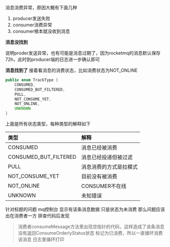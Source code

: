消息消费异常，原因大概有下面几种
1.  producer发送失败
2.  consumer消费异常
3.  consumer根本就没收到消息

**消息没找到**

说明proder发送异常，也有可能是消息过期了，因为rocketmq的消息默认保存72h，此时到producer端的日志进一步确认即可

**消息找到了**
接着看消息的消费状态，比如消费状态为NOT_ONLINE

```java
public enum TrackType {  
    CONSUMED,  
    CONSUMED_BUT_FILTERED,  
    PULL,  
    NOT_CONSUME_YET,  
    NOT_ONLINE,  
    UNKNOWN  
}
```
上面是所有状态类型，每种类型的解释如下

| 类型                  | 解释                   |
| :-------------------- | :--------------------- |
| CONSUMED              | 消息已经被消费         |
| CONSUMED_BUT_FILTERED | 消息已经投递但被过滤   |
| PULL                  | 消息消费的方式是拉模式 |
| NOT_CONSUME_YET       | 目前没有被消费         |
| NOT_ONLINE            | CONSUMER不在线         |
| UNKNOWN               | 未知错误               |

针对标题的问题
mq控制台 显示有该条消息数据 只是状态为未消费 那么问题应该出在消费者一方
排查代码后发现
>消费者consumeMessage方法里出现空指针的代码，这样造成了该条消息没有返回ConsumeOrderlyStatus状态 标记为已消费，所以一直循环消费该消息 日志里循环打印